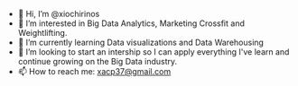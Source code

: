 - 👋 Hi, I’m @xiochirinos
- 👀 I’m interested in Big Data Analytics, Marketing Crossfit and Weightlifting.
- 🌱 I’m currently learning Data visualizations and Data Warehousing
- 💞️ I’m looking to start an intership so I can apply everything I've learn and continue growing on the Big Data industry.
- 📫 How to reach me: xacp37@gmail.com

<!---
xiochirinos/xiochirinos is a ✨ special ✨ repository because its `README.md` (this file) appears on your GitHub profile.
You can click the Preview link to take a look at your changes.
--->
